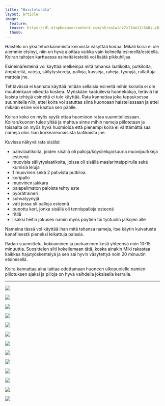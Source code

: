 ```yaml
---
title: "Haistelurata"
layout: article
image:
  feature:
  teaser: https://dl.dropboxusercontent.com/sh/ea1wtnz7z734o12/AADsLz0jKT0IjVpV4D13rLCla/aktivointi/haistelurata/DSC58497-245px.jpg
  thumb:
---
```


Haistelu on yksi tehokkaimmista keinoista väsyttää koiraa. Mikäli koira ei ole aiemmin etsinyt, niin on hyvä aloittaa vaikka vain kolmella esineellä/esteellä. Koiran taitojen karttuessa esineitä/esteitä voi lisätä pikkuhiljaa.

Esineinä/esteinä voi käyttää melkeinpä mitä tahansa laatikoita, putkiloita, ämpäreitä, vateja, säilytyskoreja, palloja, kasseja, raheja, tyynyjä, rullattuja mattoja jne.

Tehtävässä ei kannata käyttää mitään sellaisia esineitä mihin koiralla ei ole muutoinkaan oikeutta koskea. Myöskään kaatuilevia huonekaluja, teräviä tai lasista tehtyjä esineitä ei tule käyttää. Rata kannattaa joka tapauksessa suunnitella niin, ettei koira voi satuttaa siinä kuonoaan haistellessaan ja ettei mikään esine voi kaatua sen päälle.

Koiran koko on myös syytä ottaa huomioon rataa suunnitellessaan. Koiran/kuonon tulee yltää ja mahtua sinne mihin nameja piilotetaan ja toisaalta on myös hyvä huomioida että pienempi koira ei välttämättä saa nameja ulos liian korkeareunaisista laatikoista jne.

Kuvissa näkyvä rata sisälsi:

- pahvilaatikoita, joiden sisällä oli palloja/köysileluja/suuria muovipurkkeja esteenä
- muovisia säilytyslaatikoita, joissa oli sisällä maalarinteippirulla sekä kumisia leluja
- 1 muovinen sekä 2 pahvista putkiloa
- koripallo
- muovinen jakkara
- palapelimaton paloista tehty este
- pyörätraineri
- sohvatyynyjä
- vati jossa oli palloja esteenä
- punottu kori, jonka sisällä oli tennispalloja esteenä
- ritilä
- lisäksi heitin jokusen namin myös pöytien tai työtuolin jalkojen alle

Nameina tässä voi käyttää ihan mitä tahansa nameja, itse käytin kuivatusta kanafileestä pieneksi leikattuja palasia.

Radan suunnittelu, kokoaminen ja purkaminen kesti yhteensä noin 10-15 minuuttia. Suosittelen silti kokeilemaan tätä, koska ainakin Miki rakastaa kaikkea hajutyöskentelyä ja sen sai hyvin väsytettyä noin 20 minuutin etsimisellä. 

Koira kannattaa aina laittaa odottamaan huoneen ulkopuolelle namien piilotuksen ajaksi ja piiloja on hyvä vaihdella jokaisella kerralla.

---

[![](https://dl.dropboxusercontent.com/sh/ea1wtnz7z734o12/AABvL0ykvF83595jEV5bzTSna/aktivointi/haistelurata/DSC58497-800px.jpg)](https://dl.dropboxusercontent.com/sh/ea1wtnz7z734o12/AACX6HVqYZoWrvmTMnod69fIa/aktivointi/haistelurata/DSC58497.jpg)

[![](https://dl.dropboxusercontent.com/sh/ea1wtnz7z734o12/AADZeRfMX-jMv4ixwYFlGhMBa/aktivointi/haistelurata/DSC58550-800px.jpg)](https://dl.dropboxusercontent.com/sh/ea1wtnz7z734o12/AACAdz3gAkcIReZ59fv73jS5a/aktivointi/haistelurata/DSC58550.jpg)

[![](https://dl.dropboxusercontent.com/sh/ea1wtnz7z734o12/AADOnkUrUZglWceVuq-9PKYAa/aktivointi/haistelurata/DSC58517-800px.jpg)](https://dl.dropboxusercontent.com/sh/ea1wtnz7z734o12/AADRTxFinFaA0vhatC64AhPya/aktivointi/haistelurata/DSC58517.jpg)

[![](https://dl.dropboxusercontent.com/sh/ea1wtnz7z734o12/AAAxKPRgKSy55dhoE71CMRBMa/aktivointi/haistelurata/DSC58525-800px.jpg)](https://dl.dropboxusercontent.com/sh/ea1wtnz7z734o12/AABszeIuZ92hvYVuTLTyXFeza/aktivointi/haistelurata/DSC58525.jpg)

[![](https://dl.dropboxusercontent.com/sh/ea1wtnz7z734o12/AABxnql06Zc_3VtfIIA14KYGa/aktivointi/haistelurata/DSC58539-800px.jpg)](https://dl.dropboxusercontent.com/sh/ea1wtnz7z734o12/AAAPgcpdJdyFT9Sc32_OSxJBa/aktivointi/haistelurata/DSC58539.jpg)

[![](https://dl.dropboxusercontent.com/sh/ea1wtnz7z734o12/AADVYkDXCQINBHfTdruhi8T7a/aktivointi/haistelurata/DSC58571-800px.jpg)](https://dl.dropboxusercontent.com/sh/ea1wtnz7z734o12/AADMPkg9OEdEa4E1ueszzYtAa/aktivointi/haistelurata/DSC58571.jpg)

[![](https://dl.dropboxusercontent.com/sh/ea1wtnz7z734o12/AAATtCXQ33Y06npRsxRs31xga/aktivointi/haistelurata/DSC58613-800px.jpg)](https://dl.dropboxusercontent.com/sh/ea1wtnz7z734o12/AACvBVn5-7CmgLOkvvz2tZjKa/aktivointi/haistelurata/DSC58613.jpg)

[![](https://dl.dropboxusercontent.com/sh/ea1wtnz7z734o12/AAAr6Pgh5hsAP7YYJsmYX3D3a/aktivointi/haistelurata/DSC58619-800px.jpg)](https://dl.dropboxusercontent.com/sh/ea1wtnz7z734o12/AAD1GAz62la3-EUUKW-Oqmgha/aktivointi/haistelurata/DSC58619.jpg)

[![](https://dl.dropboxusercontent.com/sh/ea1wtnz7z734o12/AAA2zjSGgZ1jcxp64rgf-bwoa/aktivointi/haistelurata/DSC58634-800px.jpg)](https://dl.dropboxusercontent.com/sh/ea1wtnz7z734o12/AABgITdGJWqyI4rum4CJxuXMa/aktivointi/haistelurata/DSC58634.jpg)

[![](https://dl.dropboxusercontent.com/sh/ea1wtnz7z734o12/AADZb1FLmzNoPYK1nUIw5J9Ba/aktivointi/haistelurata/DSC58632-800px.jpg)](https://dl.dropboxusercontent.com/sh/ea1wtnz7z734o12/AAD-BVF-1v8UIcXekaTFjAHZa/aktivointi/haistelurata/DSC58632.jpg)

[![](https://dl.dropboxusercontent.com/sh/ea1wtnz7z734o12/AADn_Y-okfUNyySR2JrLoD-0a/aktivointi/haistelurata/DSC58640-800px.jpg)](https://dl.dropboxusercontent.com/sh/ea1wtnz7z734o12/AAD9aCqIRpSYhR5RDPNkQ9sha/aktivointi/haistelurata/DSC58640.jpg)

[![](https://dl.dropboxusercontent.com/sh/ea1wtnz7z734o12/AACrVeDcgm03NWvPgkUWwWuSa/aktivointi/haistelurata/DSC58652-800px.jpg)](https://dl.dropboxusercontent.com/sh/ea1wtnz7z734o12/AABDUnQfBsCr1Ff3wqm20UW-a/aktivointi/haistelurata/DSC58652.jpg)

[![](https://dl.dropboxusercontent.com/sh/ea1wtnz7z734o12/AACcff1l6lOZI_tdT8b-d0UQa/aktivointi/haistelurata/DSC58672-800px.jpg)](https://dl.dropboxusercontent.com/sh/ea1wtnz7z734o12/AAB0dpPCdbLpl-WnNjDHJ5mfa/aktivointi/haistelurata/DSC58672.jpg)
